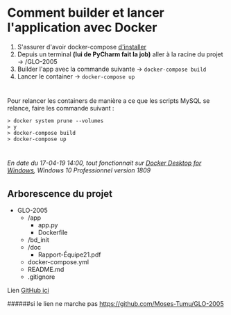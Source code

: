 # Comment builder et lancer l'application avec Docker
1. S'assurer d'avoir docker-compose [d'installer](https://docs.docker.com/compose/install/)
2. Depuis un terminal **(lui de PyCharm fait la job)** aller à la racine du projet → /GLO-2005
3. Builder l'app avec la commande suivante → ``docker-compose build``
4. Lancer le container → ``docker-compose up``

#
Pour relancer les containers de manière a ce que les scripts MySQL se relance, faire les commande suivant :
```
> docker system prune --volumes
> y
> docker-compose build
> docker-compose up
```

#
###### En date du 17-04-19 14:00, tout fonctionnait sur [Docker Desktop for Windows](https://hub.docker.com/editions/community/docker-ce-desktop-windows), Windows 10 Professionnel version 1809

## Arborescence du projet
* GLO-2005
    * /app
        * app.py
        * Dockerfile
    * /bd_init
    * /doc
        * Rapport-Équipe21.pdf
    * docker-compose.yml
    * README.md
    * .gitignore
    
Lien [GitHub ici](https://github.com/Moses-Tumu/GLO-2005) 

######si le lien ne marche pas
https://github.com/Moses-Tumu/GLO-2005